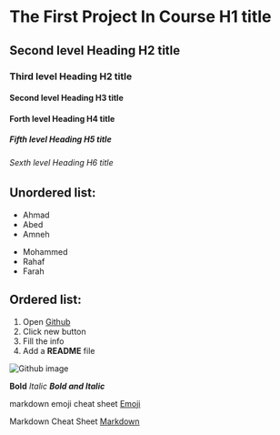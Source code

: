 # The First Project In Course H1 title
## Second level Heading H2 title
### Third level Heading H2 title
#### Second level Heading H3 title
#### Forth level Heading H4 title
##### Fifth level Heading H5 title
###### Sexth level Heading H6 title

## Unordered list:
- Ahmad
- Abed
- Amneh
* Mohammed
* Rahaf
* Farah

## Ordered list:
1. Open [Github](https://github.com)
2. Click new button
3. Fill the info
4. Add a **README** file

![Github image](https://github.githubassets.com/images/modules/logos_page/GitHub-Mark.png)


**Bold**
*Italic*
***Bold and Italic***


markdown emoji cheat sheet [Emoji](https://gist.github.com/rxaviers/7360908)

Markdown Cheat Sheet [Markdown](https://www.markdownguide.org/cheat-sheet/)


